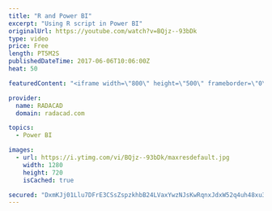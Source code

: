 ```yaml
---
title: "R and Power BI"
excerpt: "Using R script in Power BI"
originalUrl: https://youtube.com/watch?v=BQjz--93bDk
type: video
price: Free
length: PT5M2S
publishedDateTime: 2017-06-06T10:06:00Z
heat: 50

featuredContent: "<iframe width=\"800\" height=\"500\" frameborder=\"0\" src=\"https://www.youtube.com/embed/BQjz--93bDk\" allow=\"accelerometer; autoplay; encrypted-media; gyroscope; picture-in-picture\" allowfullscreen></iframe>"

provider:
  name: RADACAD
  domain: radacad.com

topics:
  - Power BI

images:
  - url: https://i.ytimg.com/vi/BQjz--93bDk/maxresdefault.jpg
    width: 1280
    height: 720
    isCached: true

secured: "DxmKJj01Llu7DFrE3CSsZspzkhbB24LVaxYwzNJsKwRqnxJdxW52q4uh48xu3Ca6/daKK+zMkfI3fd1Fb0SuB6vxNF3b8//X5glKqHAXPFR9v0ooOxL2bVB9d5dTRqayq5O5/KI+KdTxwNLZjCUw7c3WcjMHRYlQ1O6aP0kSmDQ95woKWErU3XO5IFby5AWH6eyF8fSzRFz0SmQkgaSkoXIqHU4ZibHjwMEoP1ega8aXcWVL5Y6UvH64MC1wbRQqe9GFB4Irz2Knq/BzTThjbcE1IXjOoTNLtUISZU0m95kwUJdtSAkFSa5X/pniJASwQoNtED61LQOK9mQAV5jmfz4Iy3R4VfNBZUOgkGbJJK71V2LQWm9EEJ3cDHKotmSPPj+ju0fKyg8diRd3/PPXHN6R5i68GR5oFVDp4lhJ0fY=;rOjLbEO9FFsnybJUpxuAPg=="
---
```



